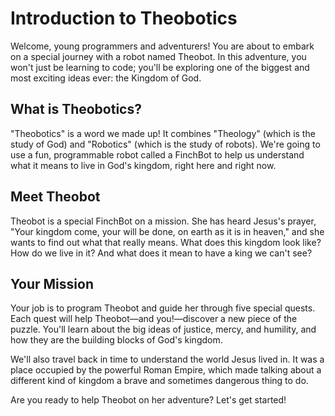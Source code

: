 # Introduction to Theobotics

Welcome, young programmers and adventurers! You are about to embark on a special journey with a robot named Theobot. In this adventure, you won't just be learning to code; you'll be exploring one of the biggest and most exciting ideas ever: the Kingdom of God.

## What is Theobotics?

"Theobotics" is a word we made up! It combines "Theology" (which is the study of God) and "Robotics" (which is the study of robots). We're going to use a fun, programmable robot called a FinchBot to help us understand what it means to live in God's kingdom, right here and right now.

## Meet Theobot

Theobot is a special FinchBot on a mission. She has heard Jesus's prayer, "Your kingdom come, your will be done, on earth as it is in heaven," and she wants to find out what that really means. What does this kingdom look like? How do we live in it? And what does it mean to have a king we can't see?

## Your Mission

Your job is to program Theobot and guide her through five special quests. Each quest will help Theobot—and you!—discover a new piece of the puzzle. You'll learn about the big ideas of justice, mercy, and humility, and how they are the building blocks of God's kingdom.

We'll also travel back in time to understand the world Jesus lived in. It was a place occupied by the powerful Roman Empire, which made talking about a different kind of kingdom a brave and sometimes dangerous thing to do.

Are you ready to help Theobot on her adventure? Let's get started!


